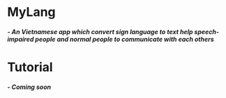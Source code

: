 # MyLang
##### - An **Vietnamese** app which convert sign language to text help speech-impaired people and normal people to communicate with each others

# Tutorial
##### - Coming soon
